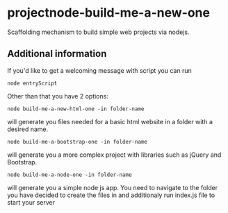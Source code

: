 # projectnode-build-me-a-new-one
Scaffolding mechanism to build simple web projects via nodejs.  


## Additional information  
If you'd like to get a welcoming message with script you can run  
```
node entryScript
```  
Other than that you have 2 options:  
```
node build-me-a-new-html-one -in folder-name
```  
will generate you files needed for a basic html website in a folder with a desired name.  
```
node build-me-a-bootstrap-one -in folder-name
```  
will generate you a more complex project with libraries such as jQuery and Bootstrap.  
```
node build-me-a-node-one -in folder-name
```  
will generate you a simple node js app. You need to navigate to the folder you have decided to create the files in and additionaly run
index.js file to start your server
